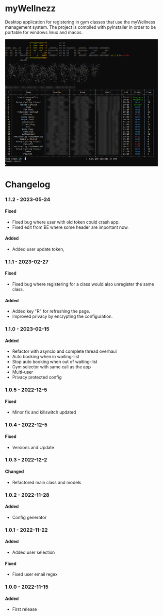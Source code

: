 # myWellnezz

Desktop application for registering in gym classes that use the myWellness management system.
The project is compiled with pyInstaller in order to be portable for windows linux and macos.

![Alt text](mw.png?raw=true "myWellnezz")


# Changelog
### 1.1.2 - 2023-05-24
#### Fixed
- Fixed bug where user with old token could crash app.
- Fixed edit from BE where some header are important now.
#### Added
- Added user update token,

### 1.1.1 - 2023-02-27
#### Fixed
- Fixed bug where registering for a class would also unregister the same class.
#### Added
- Added key "R" for refreshing the page.
- Improved privacy by encrypting the configuration.

### 1.1.0 - 2023-02-15
#### Added
- Refactor with asyncio and complete thread overhaul
- Auto booking when in waiting-list
- Stop auto booking when out of waiting-list
- Gym selector with same call as the app
- Multi-user
- Privacy protected config

### 1.0.5 - 2022-12-5
#### Fixed
- Minor fix and killswitch updated

### 1.0.4 - 2022-12-5
#### Fixed
- Versions and Update

### 1.0.3 - 2022-12-2
#### Changed
- Refactored main class and models

### 1.0.2 - 2022-11-28
#### Added
- Config generator
  
### 1.0.1 - 2022-11-22
#### Added
- Added user selection
#### Fixed
- Fixed user email regex
  
### 1.0.0 - 2022-11-15
#### Added
- First release
